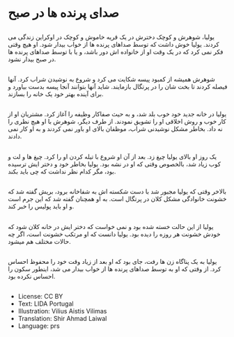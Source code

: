 # صدای پرنده ها در صبح

##
یولیا، شوهرش و کوچک دخترش در یک قریه خاموش و کوچک در اوکراین زندگی می کردند. یولیا خوش داشت که توسط صداهای پرنده ها از خواب بیدار شود. او هیچ وقتی فکر نمی کرد که در یک وقت او از خانواده اش دور باشد، و یا با توسط صداهای پرنده ها در صبح بیدار نشود.

##
شوهرش همیشه از کمبود پیسه شکایت می کرد و شروع به نوشیدن شراب کرد. آنها فیصله کردند تا بخت شان را در پرتگال بازمایند. شاید آنها بتوانند آنجا پیسه بدست بیاورد و برای آینده بهتر خود یک خانه را بسازند.

##
یولیا در خانه جدید خود خوب بلد شد، و به حیث صفاکار وظیفه را آغاز کرد. مشتریان او از کار خوب و روش اخلاقی او را تشویق نمودند. از طرف دیگر، شوهرش با او هیچ نظری را نه داد. بخاطر مشکل نوشیدنی شراب، موظفان بالای او باور نمی کردند و به او کار نمی دادند.

##
یک روز او بالای یولیا چیغ زد. بعد از آن او شروع با تیله کردن او را کرد. چیغ ها و لت و کوب زیاد شد، بالخصوص وقتی که او در نشه بود. یولیا بخاطر خود و دختر ایش ترسیده بود، مگر کدام نظر نداشت که چی باید بکند.

##
بالاخر وقتی که یولیا مجبور شد با دست شکسته اش به شفاخانه برود، بریش گفته شد که خشونت خانوادگی مشکل کلان در پرتگال است. به او همچنان گفته شد که این جرم است و او باید پولیس را خبر کند.

##
یولیا از این حالت خسته شده بود‌ و نمی خواست که دختر ایش در خانه کلان شود که خودش خشونت هر روزه را دیده بود. یولیا دانست که او مرتکب خشونت است، اگر چه حالات مختلف هم میشود.

##
یولیا به یک پناگاه زن ها رفت، جای بود که او بعد از زیاد وقت خود را محفوظ احساس کرد. از وقتی که او به توسط صداهای پرنده ها از خواب بیدار می شد، اینطور سکون را احساس نکرده بود.

##
* License: CC BY
* Text: LIDA Portugal
* Illustration: Vilius Aistis Vilimas
* Translation: Shir Ahmad Laiwal
* Language: prs
